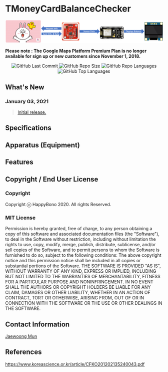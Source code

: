 # TMoneyCardBalanceChecker
![Tmoney.png](Tmoney.png)

**Please note : The Google Maps Platform Premium Plan is no longer available for sign up or new customers since November 1, 2018.**

<div align="center">
<img alt="GitHub Last Commit" src="https://img.shields.io/github/last-commit/happybono/TMoneyCardBalanceChecker"> 
<img alt="GitHub Repo Size" src="https://img.shields.io/github/repo-size/happybono/TMoneyCardBalanceChecker">
<img alt="GitHub Repo Languages" src="https://img.shields.io/github/languages/count/happybono/TMoneyCardBalanceChecker">
<img alt="GitHub Top Languages" src="https://img.shields.io/github/languages/top/HappyBono/TMoneyCardBalanceChecker">
</div>

## What's New
### January 03, 2021
>[Initial release.](https://github.com/happybono/TMoneyCardBalanceChecker/commit/fec9bfa518c8a4e4afe6bc7d3de6c8143084da48)

## Specifications

## Apparatus (Equipment)

## Features

## Copyright / End User License
### Copyright
Copyright ⓒ HappyBono 2020. All rights Reserved.

### MIT License
Permission is hereby granted, free of charge, to any person obtaining a copy of this software and associated documentation files (the "Software"), to deal in the Software without restriction, including without limitation the rights to use, copy, modify, merge, publish, distribute, sublicense, and/or sell copies of the Software, and to permit persons to whom the Software is furnished to do so, subject to the following conditions:
The above copyright notice and this permission notice shall be included in all copies or substantial portions of the Software.
THE SOFTWARE IS PROVIDED "AS IS", WITHOUT WARRANTY OF ANY KIND, EXPRESS OR IMPLIED, INCLUDING BUT NOT LIMITED TO THE WARRANTIES OF MERCHANTABILITY, FITNESS FOR A PARTICULAR PURPOSE AND NONINFRINGEMENT. IN NO EVENT SHALL THE AUTHORS OR COPYRIGHT HOLDERS BE LIABLE FOR ANY CLAIM, DAMAGES OR OTHER LIABILITY, WHETHER IN AN ACTION OF CONTRACT, TORT OR OTHERWISE, ARISING FROM, OUT OF OR IN CONNECTION WITH THE SOFTWARE OR THE USE OR OTHER DEALINGS IN THE SOFTWARE.

## Contact Information
[Jaewoong Mun](mailto:happybono@outlook.com)

## References
https://www.koreascience.or.kr/article/CFKO201202135240043.pdf
